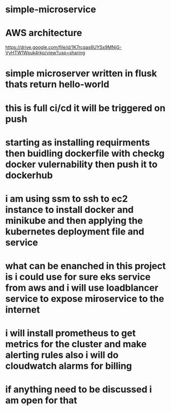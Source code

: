 # simple-microservice

# AWS architecture  
https://drive.google.com/file/d/1K7rcqas6UYSx9MNjG-VyHTW1Wsuk4rkp/view?usp=sharing

# simple microserver written in flusk thats return hello-world 

# this is full ci/cd it will be triggered on push 

# starting as installing requirments then buidling dockerfile with checkg docker vulernability then push it to dockerhub 
# i am using ssm to ssh to ec2 instance to install docker and minikube and then applying the kubernetes deployment file and service 

# what can be enanched in this project is i could use for sure eks service from aws and i will use loadblancer service to expose miroservice to the internet 
# i will install prometheus to get metrics for the cluster and make alerting rules  also i will do cloudwatch alarms for billing 
# if anything need to be discussed i am open for that 

